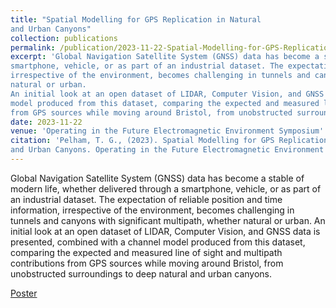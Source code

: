 ```yaml
---
title: "Spatial Modelling for GPS Replication in Natural
and Urban Canyons"
collection: publications
permalink: /publication/2023-11-22-Spatial-Modelling-for-GPS-Replication-in-Natural-and-Urban-Canyons
excerpt: 'Global Navigation Satellite System (GNSS) data has become a stable of modern life, whether delivered through a
smartphone, vehicle, or as part of an industrial dataset. The expectation of reliable position and time information,
irrespective of the environment, becomes challenging in tunnels and canyons with significant multipath, whether
natural or urban.
An initial look at an open dataset of LIDAR, Computer Vision, and GNSS data is presented, combined with a channel
model produced from this dataset, comparing the expected and measured line of sight and multipath contributions
from GPS sources while moving around Bristol, from unobstructed surroundings to deep natural and urban canyons.'
date: 2023-11-22
venue: 'Operating in the Future Electromagnetic Environment Symposium'
citation: 'Pelham, T. G., (2023). Spatial Modelling for GPS Replication in Natural
and Urban Canyons. Operating in the Future Electromagnetic Environment Symposium - 2023'
---
```


Global Navigation Satellite System (GNSS) data has become a stable of modern life, whether delivered through a
smartphone, vehicle, or as part of an industrial dataset. The expectation of reliable position and time information,
irrespective of the environment, becomes challenging in tunnels and canyons with significant multipath, whether
natural or urban.
An initial look at an open dataset of LIDAR, Computer Vision, and GNSS data is presented, combined with a channel
model produced from this dataset, comparing the expected and measured line of sight and multipath contributions
from GPS sources while moving around Bristol, from unobstructed surroundings to deep natural and urban canyons.

[Poster](..%2Ffiles%2FSpatialModellingforGPSReplication.pdf)

